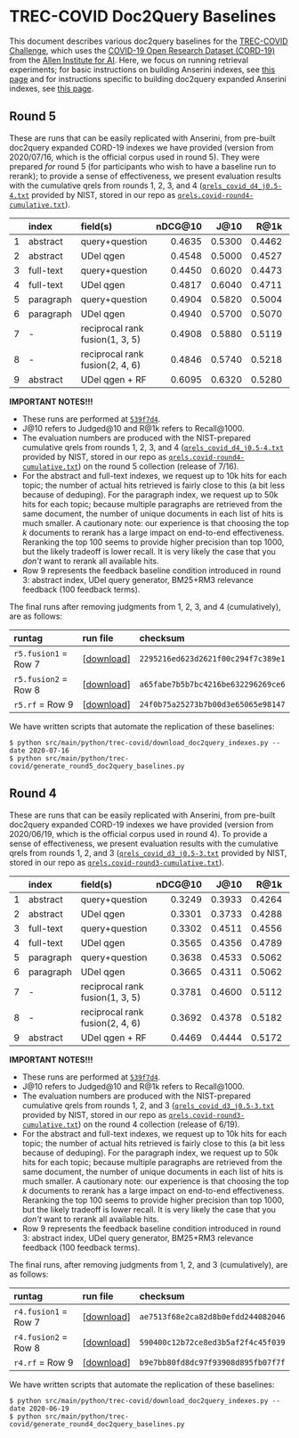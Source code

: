 # TREC-COVID Doc2Query Baselines

This document describes various doc2query baselines for the [TREC-COVID Challenge](https://ir.nist.gov/covidSubmit/), which uses the [COVID-19 Open Research Dataset (CORD-19)](https://pages.semanticscholar.org/coronavirus-research) from the [Allen Institute for AI](https://allenai.org/).
Here, we focus on running retrieval experiments; for basic instructions on building Anserini indexes, see [this page](experiments-cord19.md) and for instructions specific to building doc2query expanded Anserini indexes, see [this page](https://github.com/castorini/docTTTTTquery/).

## Round 5

These are runs that can be easily replicated with Anserini, from pre-built doc2query expanded CORD-19 indexes we have provided (version from 2020/07/16, which is the official corpus used in round 5).
They were prepared _for_ round 5 (for participants who wish to have a baseline run to rerank); to provide a sense of effectiveness, we present evaluation results with the cumulative qrels from rounds 1, 2, 3, and 4 ([`qrels_covid_d4_j0.5-4.txt`](https://ir.nist.gov/covidSubmit/data/qrels-covid_d4_j0.5-4.txt) provided by NIST, stored in our repo as [`qrels.covid-round4-cumulative.txt`](../src/main/resources/topics-and-qrels/qrels.covid-round4-cumulative.txt)).

|    | index     | field(s)                        | nDCG@10 | J@10 | R@1k | run file | checksum |
|---:|:----------|:--------------------------------|--------:|-----:|-----:|:---------|----------|
|  1 | abstract  | query+question                  | 0.4635 | 0.5300 | 0.4462 | [[download](https://www.dropbox.com/s/sa6abjrk1esxn38/expanded.anserini.covid-r5.abstract.qq.bm25.txt)]    | `9923233a31ac004f84b7d563baf6543c` |
|  2 | abstract  | UDel qgen                       | 0.4548 | 0.5000 | 0.4527 | [[download](https://www.dropbox.com/s/t3s3oj9g0b1nphk/expanded.anserini.covid-r5.abstract.qdel.bm25.txt)]  | `e0c7a1879e5b1742045bba0f5293d558` |
|  3 | full-text | query+question                  | 0.4450 | 0.6020 | 0.4473 | [[download](https://www.dropbox.com/s/utvw91nluzwm3ex/expanded.anserini.covid-r5.full-text.qq.bm25.txt)]   | `78aa7f481de91d22192163ed934d02ee` |
|  4 | full-text | UDel qgen                       | 0.4817 | 0.6040 | 0.4711 | [[download](https://www.dropbox.com/s/xk2jyiwh5fjdwst/expanded.anserini.covid-r5.full-text.qdel.bm25.txt)] | `51cbae025bf90dadf8f26c5c31af9f66` |
|  5 | paragraph | query+question                  | 0.4904 | 0.5820 | 0.5004 | [[download](https://www.dropbox.com/s/rjbyljcpziv31xx/expanded.anserini.covid-r5.paragraph.qq.bm25.txt)]   | `0b80444c8a737748ba9199ddf0795421` |
|  6 | paragraph | UDel qgen                       | 0.4940 | 0.5700 | 0.5070 | [[download](https://www.dropbox.com/s/f4h2jhhla4o26wr/expanded.anserini.covid-r5.paragraph.qdel.bm25.txt)] | `2040b9a4759af722d50610f26989c328` |
|  7 | -         | reciprocal rank fusion(1, 3, 5) | 0.4908 | 0.5880 | 0.5119 | [[download](https://www.dropbox.com/s/bj00pfwngi2j2g1/expanded.anserini.covid-r5.fusion1.txt)]             | `c0ffc7b1719f64d2f37ce99a9ef0413c` |
|  8 | -         | reciprocal rank fusion(2, 4, 6) | 0.4846 | 0.5740 | 0.5218 | [[download](https://www.dropbox.com/s/f5ro0ex38gkvnqc/expanded.anserini.covid-r5.fusion2.txt)]             | `329f13267abf3f3d429a1593c1bd862f` |
|  9 | abstract  | UDel qgen + RF                  | 0.6095 | 0.6320 | 0.5280 | [[download](https://www.dropbox.com/s/j6op32bcaszd1up/expanded.anserini.covid-r5.abstract.qdel.bm25%2Brm3Rf.txt)] | `a5e016c84d5547519ffbcf74c9a24fc8` |

**IMPORTANT NOTES!!!**

+ These runs are performed at [`539f7d4`](https://github.com/castorini/anserini/commit/539f7d43a0183454a633f34aa20b46d2eeec1a19).
+ J@10 refers to Judged@10 and R@1k refers to Recall@1000.
+ The evaluation numbers are produced with the NIST-prepared cumulative qrels from rounds 1, 2, 3, and 4 ([`qrels_covid_d4_j0.5-4.txt`](https://ir.nist.gov/covidSubmit/data/qrels-covid_d4_j0.5-4.txt) provided by NIST, stored in our repo as [`qrels.covid-round4-cumulative.txt`](../src/main/resources/topics-and-qrels/qrels.covid-round4-cumulative.txt)) on the round 5 collection (release of 7/16).
+ For the abstract and full-text indexes, we request up to 10k hits for each topic; the number of actual hits retrieved is fairly close to this (a bit less because of deduping). For the paragraph index, we request up to 50k hits for each topic; because multiple paragraphs are retrieved from the same document, the number of unique documents in each list of hits is much smaller. A cautionary note: our experience is that choosing the top _k_ documents to rerank has a large impact on end-to-end effectiveness. Reranking the top 100 seems to provide higher precision than top 1000, but the likely tradeoff is lower recall. It is very likely the case that you _don't_ want to rerank all available hits.
+ Row 9 represents the feedback baseline condition introduced in round 3: abstract index, UDel query generator, BM25+RM3 relevance feedback (100 feedback terms).

The final runs after removing judgments from 1, 2, 3, and 4 (cumulatively), are as follows:

| runtag | run file | checksum |
|:-------|:---------|:---------|
| `r5.fusion1` = Row 7 | [[download](hhttps://www.dropbox.com/s/5ke2c4x2z8de31h/expanded.anserini.final-r5.fusion1.txt)] | `2295216ed623d2621f00c294f7c389e1` |
| `r5.fusion2` = Row 8 | [[download](https://www.dropbox.com/s/j1qdqr88cbsybae/expanded.anserini.final-r5.fusion2.txt)] | `a65fabe7b5b7bc4216be632296269ce6` |
| `r5.rf` = Row 9      | [[download](https://www.dropbox.com/s/5bm4pdngh5bx3px/expanded.anserini.final-r5.rf.txt)]      | `24f0b75a25273b7b00d3e65065e98147` |

We have written scripts that automate the replication of these baselines:

```
$ python src/main/python/trec-covid/download_doc2query_indexes.py --date 2020-07-16
$ python src/main/python/trec-covid/generate_round5_doc2query_baselines.py
```


## Round 4

These are runs that can be easily replicated with Anserini, from pre-built doc2query expanded CORD-19 indexes we have provided (version from 2020/06/19, which is the official corpus used in round 4).
To provide a sense of effectiveness, we present evaluation results with the cumulative qrels from rounds 1, 2, and 3 ([`qrels_covid_d3_j0.5-3.txt`](https://ir.nist.gov/covidSubmit/data/qrels-covid_d3_j0.5-3.txt) provided by NIST, stored in our repo as [`qrels.covid-round3-cumulative.txt`](../src/main/resources/topics-and-qrels/qrels.covid-round3-cumulative.txt)).

|    | index     | field(s)                        | nDCG@10 | J@10 | R@1k | run file | checksum |
|---:|:----------|:--------------------------------|--------:|-----:|-----:|:---------|----------|
|  1 | abstract  | query+question                  | 0.3249 | 0.3933 | 0.4264 | [[download](https://www.dropbox.com/s/yxapvqec9o2ucon/expanded.anserini.covid-r4.abstract.qq.bm25.txt)]    | `d1d32cd6962c4e355a47e7f1fdfb0c74` |
|  2 | abstract  | UDel qgen                       | 0.3301 | 0.3733 | 0.4288 | [[download](https://www.dropbox.com/s/vnk3swwwfcncolk/expanded.anserini.covid-r4.abstract.qdel.bm25.txt)]  | `55ae93b92bae20ed64fc9f191c6ea667` |
|  3 | full-text | query+question                  | 0.3302 | 0.4511 | 0.4556 | [[download](https://www.dropbox.com/s/pkk3m90bv0rpxru/expanded.anserini.covid-r4.full-text.qq.bm25.txt)]   | `512e14c6d15eb36f7fc9c537281badd3` |
|  4 | full-text | UDel qgen                       | 0.3565 | 0.4356 | 0.4789 | [[download](https://www.dropbox.com/s/44hoa9xkf6tv0hq/expanded.anserini.covid-r4.full-text.qdel.bm25.txt)] | `0901d7b083aa28afd431cf330fe7293c` |
|  5 | paragraph | query+question                  | 0.3638 | 0.4533 | 0.5062 | [[download](https://www.dropbox.com/s/z90xag7eh5pi53e/expanded.anserini.covid-r4.paragraph.qq.bm25.txt)]   | `f8512ba33d5cc79176d71424d05f81cb` |
|  6 | paragraph | UDel qgen                       | 0.3665 | 0.4311 | 0.5062 | [[download](https://www.dropbox.com/s/eno3z8pi7bnfy2p/expanded.anserini.covid-r4.paragraph.qdel.bm25.txt)] | `123896c0af4cdbae471c21d2da7de1f7` |
|  7 | -         | reciprocal rank fusion(1, 3, 5) | 0.3781 | 0.4600 | 0.5112 | [[download](https://www.dropbox.com/s/zfbt15ivm37tolt/expanded.anserini.covid-r4.fusion1.txt)]             | `77b619a2e6e87852b85d31637ceb6219` |
|  8 | -         | reciprocal rank fusion(2, 4, 6) | 0.3692 | 0.4378 | 0.5182 | [[download](https://www.dropbox.com/s/5epunmkexqtupe6/expanded.anserini.final-r4.fusion2.txt)]             | `1e7bb2a6e483d3629378c3107457b216` |
|  9 | abstract  | UDel qgen + RF                  | 0.4469 | 0.4444 | 0.5172 | [[download](https://www.dropbox.com/s/1uzy5ni33kvxq2o/expanded.anserini.covid-r4.abstract.qdel.bm25%2Brm3Rf.txt)] | `b6b1d949fff00e54b13e533e27455731` |

**IMPORTANT NOTES!!!**

+ These runs are performed at [`539f7d4`](https://github.com/castorini/anserini/commit/539f7d43a0183454a633f34aa20b46d2eeec1a19).
+ J@10 refers to Judged@10 and R@1k refers to Recall@1000.
+ The evaluation numbers are produced with the NIST-prepared cumulative qrels from rounds 1, 2, and 3 ([`qrels_covid_d3_j0.5-3.txt`](https://ir.nist.gov/covidSubmit/data/qrels-covid_d3_j0.5-3.txt) provided by NIST, stored in our repo as [`qrels.covid-round3-cumulative.txt`](../src/main/resources/topics-and-qrels/qrels.covid-round3-cumulative.txt)) on the round 4 collection (release of 6/19).
+ For the abstract and full-text indexes, we request up to 10k hits for each topic; the number of actual hits retrieved is fairly close to this (a bit less because of deduping). For the paragraph index, we request up to 50k hits for each topic; because multiple paragraphs are retrieved from the same document, the number of unique documents in each list of hits is much smaller. A cautionary note: our experience is that choosing the top _k_ documents to rerank has a large impact on end-to-end effectiveness. Reranking the top 100 seems to provide higher precision than top 1000, but the likely tradeoff is lower recall. It is very likely the case that you _don't_ want to rerank all available hits.
+ Row 9 represents the feedback baseline condition introduced in round 3: abstract index, UDel query generator, BM25+RM3 relevance feedback (100 feedback terms).

The final runs, after removing judgments from 1, 2, and 3 (cumulatively), are as follows:

| runtag | run file | checksum |
|:-------|:---------|:---------|
| `r4.fusion1` = Row 7 | [[download](https://www.dropbox.com/s/mjgb5lz9ftty1w2/expanded.anserini.final-r4.fusion1.txt)] | `ae7513f68e2ca82d8b0efdd244082046` |
| `r4.fusion2` = Row 8 | [[download](https://www.dropbox.com/s/5epunmkexqtupe6/expanded.anserini.final-r4.fusion2.txt)] | `590400c12b72ce8ed3b5af2f4c45f039` |
| `r4.rf` = Row 9      | [[download](https://www.dropbox.com/s/kqbu3cui214ijyh/expanded.anserini.final-r4.rf.txt)]      | `b9e7bb80fd8dc97f93908d895fb07f7f` |

We have written scripts that automate the replication of these baselines:

```
$ python src/main/python/trec-covid/download_doc2query_indexes.py --date 2020-06-19
$ python src/main/python/trec-covid/generate_round4_doc2query_baselines.py
```


